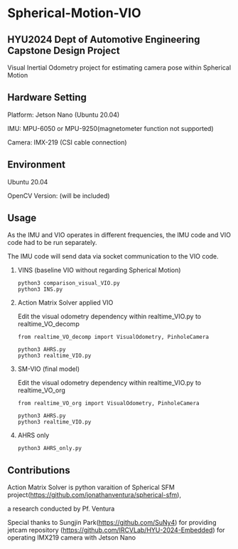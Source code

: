 # Spherical-Motion-VIO
HYU2024 Dept of Automotive Engineering Capstone Design Project
---------------------------------------------------------------
Visual Inertial Odometry project for estimating camera pose within Spherical Motion

Hardware Setting
----------------------
Platform: Jetson Nano (Ubuntu 20.04) 

IMU: MPU-6050 or MPU-9250(magnetometer function not supported)

Camera: IMX-219 (CSI cable connection)

Environment
----------------------
Ubuntu 20.04

OpenCV Version: (will be included)

Usage
----------------------
As the IMU and VIO operates in different frequencies, the IMU code and VIO code had to be run separately.

The IMU code will send data via socket communication to the VIO code.

1. VINS (baseline VIO without regarding Spherical Motion)

   ```
   python3 comparison_visual_VIO.py
   python3 INS.py
   ```
   
3. Action Matrix Solver applied VIO

   Edit the visual odometry dependency within realtime_VIO.py to realtime_VO_decomp

   ```
   from realtime_VO_decomp import VisualOdometry, PinholeCamera
   ```

   ```
   python3 AHRS.py
   python3 realtime_VIO.py
   ```
   
5. SM-VIO (final model)

   Edit the visual odometry dependency within realtime_VIO.py to realtime_VO_org
   
   ```
   from realtime_VO_org import VisualOdometry, PinholeCamera
   ```
   
   ```
   python3 AHRS.py
   python3 realtime_VIO.py
   ```
7. AHRS only
   
   ```
   python3 AHRS_only.py
   ```

Contributions
----------------------
Action Matrix Solver is python varaition of Spherical SFM project(<https://github.com/jonathanventura/spherical-sfm>),

a research conducted by Pf. Ventura



Special thanks to Sungjin Park(<https://github.com/SuNy4>) for providing jetcam repository (<https://github.com/IRCVLab/HYU-2024-Embedded>) for operating IMX219 camera with Jetson Nano
